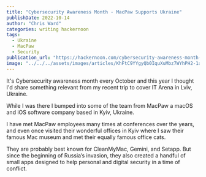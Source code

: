 ```yaml
---
title: "Cybersecurity Awareness Month - MacPaw Supports Ukraine"
publishDate: 2022-10-14
author: "Chris Ward"
categories: writing hackernoon
tags:
  - Ukraine
  - MacPaw
  - Security
publication_url: "https://hackernoon.com/cybersecurity-awareness-month-macpaw-supports-ukraine"
image: "../../../assets/images/articles/KhFtC9YYgyQb0IquXuMbz7WYhPH2-1a932gz.jpeg"
---
```

It's Cybersecurity awareness month every October and this year I thought I'd share something relevant from my recent trip to cover IT Arena in Lviv, Ukraine.

While I was there I bumped into some of the team from MacPaw a macOS and iOS software company based in Kyiv, Ukraine.

I have met MacPaw employees many times at conferences over the years, and even once visited their wonderful offices in Kyiv where I saw their famous Mac museum and met their equally famous office cats.

They are probably best known for CleanMyMac, Gemini, and Setapp. But since the beginning of Russia’s invasion, they also created a handful of small apps designed to help personal and digital security in a time of conflict.